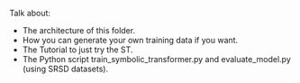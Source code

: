 Talk about:
- The architecture of this folder.
- How you can generate your own training data if you want.
- The Tutorial to just try the ST.
- The Python script train_symbolic_transformer.py and evaluate_model.py (using SRSD datasets).